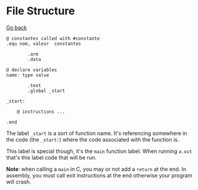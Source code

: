 # File Structure

[Go back](..)

```asm6502
@ constantes called with #constante
.equ nom, valeur  constantes

        .arm
        .data

@ declare variables
name: type value

        .text
        .global _start

_start:

    @ instructions ...

.end
```

The label ``_start`` is a sort of function name. It's
referencing somewhere in the code (the `_start:`)
where the code associated with the function is.

This label is special though, it's the ``main``
function label. When running ``a.out`` that's this label
code that will be run.

**Note**: when calling a ``main`` in C, you may or 
not add a ``return`` at the end. In assembly, you
must call exit instructions at the end otherwise
your program will crash.
